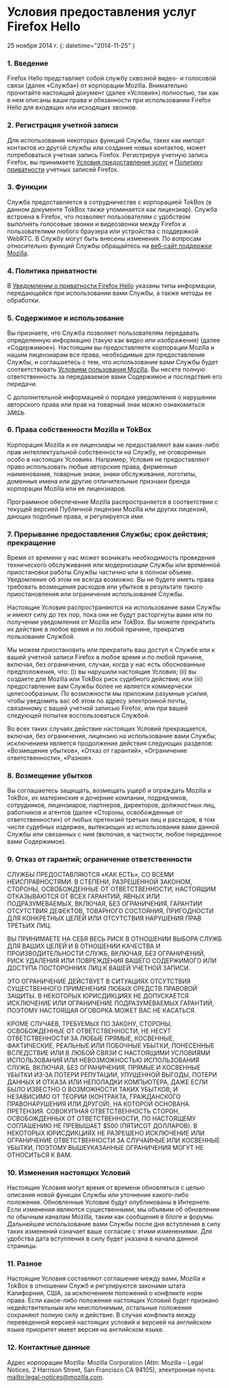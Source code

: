 # Условия предоставления услуг Firefox Hello

25 ноября 2014 г.
{: datetime="2014-11-25" }

### 1. Введение 

Firefox Hello представляет собой службу сквозной видео- и голосовой связи (далее «Служба») от корпорации Mozilla.  Внимательно прочитайте настоящий документ (далее «Условия») полностью, так как в нем описаны ваши права и обязанности при использовании Firefox Hello для входящих или исходящих звонков.

### 2. Регистрация учетной записи

Для использования некоторых функций Службы, таких как импорт контактов из другой службы или создание новых контактов, может потребоваться учетная запись Firefox.  Регистрируя учетную запись Firefox, вы принимаете [Условия предоставления услуг](https://www.mozilla.org/about/legal/terms/services) и [Политику приватности](https://www.mozilla.org/privacy/firefox-cloud) учетных записей Firefox.

### 3. Функции

Служба предоставляется в сотрудничестве с корпорацией TokBox (в данном документе TokBox также упоминается как лицензиар).  Служба встроена в Firefox, что позволяет пользователям с удобством выполнять голосовые звонки и видеозвонки между Firefox и пользователями любого браузера или устройства с поддержкой WebRTC.  В Службу могут быть внесены изменения.  По вопросам относительно функций Службы обращайтесь на [веб-сайт поддержки Mozilla](https://support.mozilla.org/products/firefox). 

### 4. Политика приватности

В [Уведомлении о приватности Firefox Hello](https://www.mozilla.org/privacy/firefox-hello/) указаны типы информации, передающейся при использовании вами Службы, а также методы ее обработки.

### 5. Содержимое и использование 

Вы признаете, что Служба позволяет пользователям передавать определенную информацию (такую как видео или изображения) (далее «Содержимое»).  Настоящим вы предоставляете корпорации Mozilla и нашим лицензиарам все права, необходимые для предоставления Службы, и соглашаетесь с тем, что использование вами Службы будет соответствовать [Условиям пользования Mozilla](https://www.mozilla.org/about/legal/acceptable-use). Вы несете полную ответственность за передаваемое вами Содержимое и последствия его передачи. 

С дополнительной информацией о порядке уведомления о нарушении авторского права или прав на товарный знак можно ознакомиться [здесь](https://www.mozilla.org/about/legal/report-abuse/).

### 6. Права собственности Mozilla и TokBox

Корпорация Mozilla и ее лицензиары не предоставляют вам каких-либо прав интеллектуальной собственности на Службу, не оговоренных особо в настоящих Условиях.  Например, Условия не предоставляют право использовать любые авторские права, фирменные наименования, товарные знаки, знаки обслуживания, логотипы, доменные имена или другие отличительные признаки бренда корпорации Mozilla или ее лицензиаров.  

Программное обеспечение Mozilla распространяется в соответствии с текущей версией Публичной лицензии Mozilla или других лицензий, дающих подобные права, и регулируется ими.

### 7. Прерывание предоставления Службы; срок действия; прекращение

Время от времени у нас может возникать необходимость проведения технического обслуживания или модернизации Службы или временной приостановки работы Службы частично или в полном объеме. Уведомление об этом не всегда возможно. Вы не будете иметь права требовать возмещения расходов или убытков в результате такого приостановления или ограничения использования Службы.

Настоящие Условия распространяются на использование вами Службы и имеют силу до тех пор, пока они не будут расторгнуты вами или по получении уведомления от Mozilla или TokBox. Вы можете прекратить их действие в любое время и по любой причине, прекратив пользование Службой.

Мы можем приостановить или прекратить ваш доступ к Службе или к вашей учетной записи Firefox в любое время и по любой причине, включая, без ограничения, случаи, когда у нас есть обоснованные предположения, что: (i) вы нарушили настоящие Условия; (ii) вы создаете для Mozilla или TokBox риск судебного действия; или (iii) предоставление вам Службы более не является коммерчески целесообразным. По возможности мы приложим разумные усилия, чтобы уведомить вас об этом по адресу электронной почты, связанному с вашей учетной записью Firefox, или при вашей следующей попытке воспользоваться Службой.

Во всех таких случаях действие настоящих Условий прекращается, включая, без ограничения, лицензию на использование вами Службы; исключением является продолжение действия следующих разделов: «Возмещение убытков», «Отказ от гарантий», «Ограничение ответственности», «Разное».

### 8. Возмещение убытков

Вы соглашаетесь защищать, возмещать ущерб и ограждать Mozilla и TokBox, их материнские и дочерние компании, подрядчиков, сотрудников, лицензиаров, партнеров, директоров, должностных лиц, работников и агентов (далее «Стороны, освобожденные от ответственности») от любых претензий третьих лиц и расходов, в том числе судебных издержек, вытекающих из использования вами данной Службы или связанных с ним (включая, в частности, любое переданное вами Содержимое).

### 9. Отказ от гарантий; ограничение ответственности

СЛУЖБЫ ПРЕДОСТАВЛЯЮТСЯ «КАК ЕСТЬ», СО ВСЕМИ НЕИСПРАВНОСТЯМИ. В СТЕПЕНИ, РАЗРЕШЕННОЙ ЗАКОНОМ, СТОРОНЫ, ОСВОБОЖДЕННЫЕ ОТ ОТВЕТСТВЕННОСТИ, НАСТОЯЩИМ ОТКАЗЫВАЮТСЯ ОТ ВСЕХ ГАРАНТИЙ, ЯВНЫХ ИЛИ ПОДРАЗУМЕВАЕМЫХ, ВКЛЮЧАЯ, БЕЗ ОГРАНИЧЕНИЯ, ГАРАНТИИ ОТСУТСТВИЯ ДЕФЕКТОВ, ТОВАРНОГО СОСТОЯНИЯ, ПРИГОДНОСТИ ДЛЯ КОНКРЕТНЫХ ЦЕЛЕЙ ИЛИ ОТСУТСТВИЯ НАРУШЕНИЯ ПРАВ ТРЕТЬИХ ЛИЦ.

ВЫ ПРИНИМАЕТЕ НА СЕБЯ ВЕСЬ РИСК В ОТНОШЕНИИ ВЫБОРА СЛУЖБ ДЛЯ ВАШИХ ЦЕЛЕЙ И В ОТНОШЕНИИ КАЧЕСТВА И ПРОИЗВОДИТЕЛЬНОСТИ СЛУЖБ, ВКЛЮЧАЯ, БЕЗ ОГРАНИЧЕНИЙ, РИСК УДАЛЕНИЯ ИЛИ ПОВРЕЖДЕНИЯ ВАШЕГО СОДЕРЖИМОГО ИЛИ ДОСТУПА ПОСТОРОННИХ ЛИЦ К ВАШЕЙ УЧЕТНОЙ ЗАПИСИ.

ЭТО ОГРАНИЧЕНИЕ ДЕЙСТВУЕТ В СИТУАЦИЯХ ОТСУТСТВИЯ СУЩЕСТВЕННОГО ПРИМЕНЕНИЯ ЛЮБЫХ СРЕДСТВ ПРАВОВОЙ ЗАЩИТЫ. В НЕКОТОРЫХ ЮРИСДИКЦИЯХ НЕ ДОПУСКАЕТСЯ ИСКЛЮЧЕНИЕ ИЛИ ОГРАНИЧЕНИЕ ПОДРАЗУМЕВАЕМЫХ ГАРАНТИЙ, ПОЭТОМУ НАСТОЯЩАЯ ОГОВОРКА МОЖЕТ ВАС НЕ КАСАТЬСЯ.

КРОМЕ СЛУЧАЕВ, ТРЕБУЕМЫХ ПО ЗАКОНУ, СТОРОНЫ, ОСВОБОЖДЕННЫЕ ОТ ОТВЕТСТВЕННОСТИ, НЕ НЕСУТ ОТВЕТСТВЕННОСТИ ЗА ЛЮБЫЕ ПРЯМЫЕ, КОСВЕННЫЕ, ФАКТИЧЕСКИЕ, РЕАЛЬНЫЕ ИЛИ ПОБОЧНЫЕ УБЫТКИ, ПОНЕСЕННЫЕ ВСЛЕДСТВИЕ ИЛИ В ЛЮБОЙ СВЯЗИ С НАСТОЯЩИМИ УСЛОВИЯМИ ИСПОЛЬЗОВАНИЯ ИЛИ НЕВОЗМОЖНОСТЬЮ ИСПОЛЬЗОВАНИЯ СЛУЖБ, ВКЛЮЧАЯ, БЕЗ ОГРАНИЧЕНИЯ, ПРЯМЫЕ И КОСВЕННЫЕ УБЫТКИ ИЗ-ЗА ПОТЕРИ РЕПУТАЦИИ, УПУЩЕННОЙ ВЫГОДЫ, ПОТЕРИ ДАННЫХ И ОТКАЗА ИЛИ НЕПОЛАДКИ КОМПЬЮТЕРА, ДАЖЕ ЕСЛИ БЫЛО ИЗВЕСТНО О ВОЗМОЖНОСТИ ТАКИХ УБЫТКОВ, И НЕЗАВИСИМО ОТ ТЕОРИИ (КОНТРАКТА, ГРАЖДАНСКОГО ПРАВОНАРУШЕНИЯ ИЛИ ДРУГОЙ), НА КОТОРОЙ ОСНОВАНА ПРЕТЕНЗИЯ. СОВОКУПНАЯ ОТВЕТСТВЕННОСТЬ СТОРОН, ОСВОБОЖДЕННЫХ ОТ ОТВЕТСТВЕННОСТИ, ПО НАСТОЯЩЕМУ СОГЛАШЕНИЮ НЕ ПРЕВЫШАЕТ $500 (ПЯТИСОТ ДОЛЛАРОВ). В НЕКОТОРЫХ ЮРИСДИКЦИЯХ НЕ РАЗРЕШЕНО ИСКЛЮЧЕНИЕ ИЛИ ОГРАНИЧЕНИЕ ОТВЕТСТВЕННОСТИ ЗА СЛУЧАЙНЫЕ ИЛИ КОСВЕННЫЕ УБЫТКИ, ПОЭТОМУ ВЫШЕУКАЗАННЫЕ ОГРАНИЧЕНИЯ МОГУТ НЕ ОТНОСИТЬСЯ К ВАМ.

### 10. Изменения настоящих Условий

Настоящие Условия могут время от времени обновляться с целью описания новой функции Службы или уточнения какого-либо положения. Обновленные Условия будут опубликованы в Интернете. Если изменения являются существенными, мы объявим об обновлении по обычным каналам Mozilla, таким как сообщения в блоге и форумы. Дальнейшее использование вами Службы после дня вступления в силу таких изменений означает ваше согласие с этими изменениями. Для удобства дата вступления в силу будет указана в начала данной страницы.

### 11. Разное

Настоящие Условия составляют соглашение между вами, Mozilla и TokBox в отношении Служб и регулируются законами штата Калифорния, США, за исключением положений о конфликте норм права. Если какое-либо положение настоящих Условий будет признано недействительным или неисполнимым, остальные положения сохраняют полную силу и действие. В случае конфликта между переведенной версией настоящих условий и версией на английском языке приоритет имеет версия на английском языке.

### 12. Контактные данные

Адрес корпорации Mozilla: Mozilla Corporation (Attn: Mozilla – Legal Notices, 2 Harrison Street, San Francisco CA 94105), электронная почта: <mailto:legal-notices@mozilla.com>.
